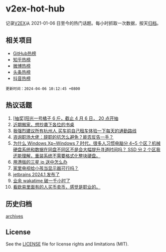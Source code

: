 # v2ex-hot-hub

 记录[V2EX](https://www.v2ex.com/)从 2021-01-06 日至今的热门话题。每小时抓取一次数据，按天[归档](archives)。
 
 ## 相关项目

- [GitHub热榜](https://github.com/it985/github-hot-hub)
- [知乎热榜](https://github.com/it985/zhihu-hot-hub)
- [微博热榜](https://github.com/it985/weibo-hot-hub)
- [头条热榜](https://github.com/it985/toutiao-hot-hub)
- [抖音热榜](https://github.com/it985/douyin-hot-hub)


 `更新时间：2024-04-06 10:12:45 +0800`

## 热议话题

1. [[抽奖]阳光一号橘子 6 斤，截止 4 月 6 日， 20 点开抽](https://www.v2ex.com/t/1029817)
1. [近期搬家，想抄袭下各位的书桌](https://www.v2ex.com/t/1029816)
1. [我强烈建议所有杭州人 买车前自己租车体验一下每天的通勤路线](https://www.v2ex.com/t/1029845)
1. [咨询职场大佬：辞职的坑怎么避免？能否反告一手？](https://www.v2ex.com/t/1029810)
1. [为什么 Windows Xp~Windows 7 时代，很多人习惯电脑分 4~5 个区？机械硬盘系统和数据在同盘不同区不是会大幅提升寻道时间吗？ SSD 分 2 个区我还能理解，重装系统不需要格式化整块硬盘。](https://www.v2ex.com/t/1029885)
1. [用港版的三星 ip 送中怎么办](https://www.v2ex.com/t/1029811)
1. [家里电视给小孩当显示器可行吗？](https://www.v2ex.com/t/1029818)
1. [jetbrains 2024.1 发布了](https://www.v2ex.com/t/1029873)
1. [业余 wakatime 破一千小时了](https://www.v2ex.com/t/1029840)
1. [看欧易里面有的人买币卖币，感觉是职业的。](https://www.v2ex.com/t/1029825)

## 历史归档

[archives](archives)

## License

See the [LICENSE](LICENSE) file for license rights and limitations (MIT).

